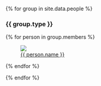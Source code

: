 {% for group in site.data.people %}
### {{ group.type }}

<div class="d-flex flex-row justify-content-center">
  {% for person in group.members %}
      <div class="p-4 bd-highlight">
    <figure class="figure">
      <img class="figure-img img-fluid rounded" style="max-height: 12rem" src="{{ "/assets/images/" | append: person.pic }}">
      <figcaption class="figure-caption text-center"><a href="{{ person.url }}">{{ person.name }}</a></figcaption>
    </figure>
  </div>
  {% endfor %}
</div>

{% endfor %}